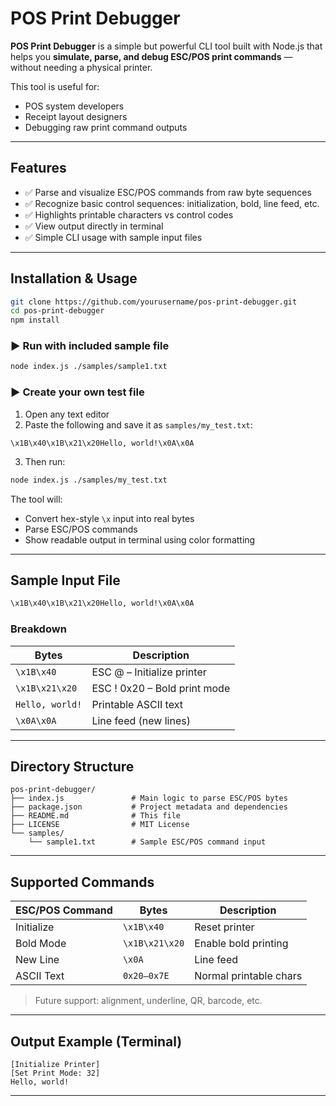 #  POS Print Debugger

**POS Print Debugger** is a simple but powerful CLI tool built with Node.js that helps you **simulate, parse, and debug ESC/POS print commands** — without needing a physical printer.

This tool is useful for:
- POS system developers
- Receipt layout designers
- Debugging raw print command outputs

---

##  Features

- ✅ Parse and visualize ESC/POS commands from raw byte sequences  
- ✅ Recognize basic control sequences: initialization, bold, line feed, etc.  
- ✅ Highlights printable characters vs control codes  
- ✅ View output directly in terminal  
- ✅ Simple CLI usage with sample input files  

---

##  Installation & Usage

```bash
git clone https://github.com/yourusername/pos-print-debugger.git
cd pos-print-debugger
npm install
```

### ▶ Run with included sample file

```bash
node index.js ./samples/sample1.txt
```

### ▶ Create your own test file

1. Open any text editor  
2. Paste the following and save it as `samples/my_test.txt`:

```
\x1B\x40\x1B\x21\x20Hello, world!\x0A\x0A
```

3. Then run:

```bash
node index.js ./samples/my_test.txt
```

The tool will:
- Convert hex-style `\x` input into real bytes  
- Parse ESC/POS commands  
- Show readable output in terminal using color formatting

---

##  Sample Input File

```txt
\x1B\x40\x1B\x21\x20Hello, world!\x0A\x0A
```

### Breakdown

| Bytes           | Description                      |
|-----------------|----------------------------------|
| `\x1B\x40`       | ESC @ – Initialize printer       |
| `\x1B\x21\x20`   | ESC ! 0x20 – Bold print mode     |
| `Hello, world!` | Printable ASCII text             |
| `\x0A\x0A`       | Line feed (new lines)            |

---

##  Directory Structure

```
pos-print-debugger/
├── index.js               # Main logic to parse ESC/POS bytes
├── package.json           # Project metadata and dependencies
├── README.md              # This file
├── LICENSE                # MIT License
└── samples/
    └── sample1.txt        # Sample ESC/POS command input
```

---

##  Supported Commands

| ESC/POS Command | Bytes          | Description              |
|-----------------|----------------|--------------------------|
| Initialize      | `\x1B\x40`      | Reset printer            |
| Bold Mode       | `\x1B\x21\x20`  | Enable bold printing     |
| New Line        | `\x0A`          | Line feed                |
| ASCII Text      | `0x20–0x7E`     | Normal printable chars   |

> Future support: alignment, underline, QR, barcode, etc.

---

##  Output Example (Terminal)

```
[Initialize Printer]
[Set Print Mode: 32]
Hello, world!

```

---
